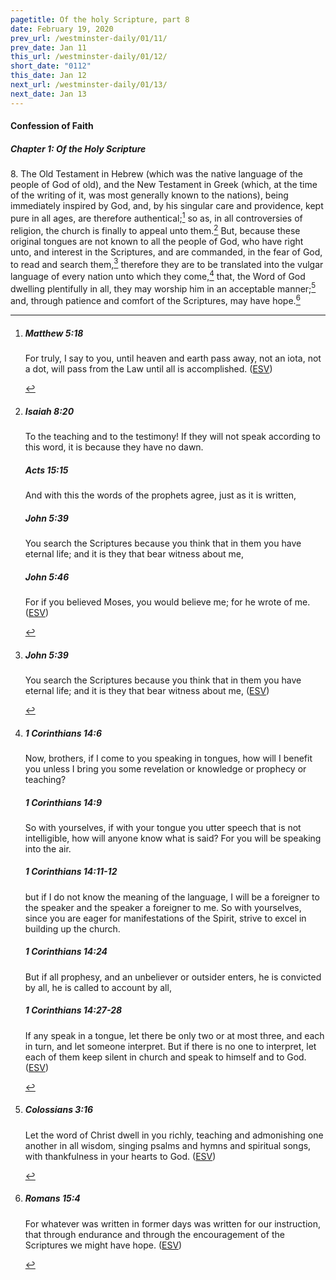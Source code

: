 ```yaml
---
pagetitle: Of the holy Scripture, part 8
date: February 19, 2020
prev_url: /westminster-daily/01/11/
prev_date: Jan 11
this_url: /westminster-daily/01/12/
short_date: "0112"
this_date: Jan 12
next_url: /westminster-daily/01/13/
next_date: Jan 13
---
```


#### Confession of Faith

##### Chapter 1: Of the Holy Scripture

<span class="q">8.</span> The Old Testament in Hebrew (which was the native language of the people of God of old), and the New Testament in Greek (which, at the time of the writing of it, was most generally known to the nations), being immediately inspired by God, and, by his singular care and providence, kept pure in all ages, are therefore authentical;[^fnref:wcf1] so as, in all controversies of religion, the church is finally to appeal unto them.[^fnref:wcf2] But, because these original tongues are not known to all the people of God, who have right unto, and interest in the Scriptures, and are commanded, in the fear of God, to read and search them,[^fnref:wcf3] therefore they are to be translated into the vulgar language of every nation unto which they come,[^fnref:wcf4] that, the Word of God dwelling plentifully in all, they may worship him in an acceptable manner;[^fnref:wcf5] and, through patience and comfort of the Scriptures, may have hope.[^fnref:wcf6]

[^fnref:wcf1]: <div class="esv"><h5>Matthew 5:18</h5> <div class="esv-text"><p id="p40005018.01-1"><span class="woc">For truly, I say to you, until heaven and earth pass away, not an iota, not a dot, will pass from the Law until all is accomplished.</span>  (<a href="http://www.esv.org" class="copyright">ESV</a>)</p> </div> </div>

[^fnref:wcf2]: <div class="esv"><h5>Isaiah 8:20</h5> <div class="esv-text"><p id="p23008020.01-1">To the teaching and to the testimony! If they will not speak according to this word, it is because they have no dawn.</p> </div><h5>Acts 15:15</h5> <div class="esv-text"><p id="p44015015.01-2">And with this the words of the prophets agree, just as it is written,</p> </div><h5>John 5:39</h5> <div class="esv-text"><p id="p43005039.01-3"><span class="woc">You search the Scriptures because you think that in them you have eternal life; and it is they that bear witness about me,</span></p> </div><h5>John 5:46</h5> <div class="esv-text"><p id="p43005046.01-4"><span class="woc">For if you believed Moses, you would believe me; for he wrote of me.</span>  (<a href="http://www.esv.org" class="copyright">ESV</a>)</p> </div> </div>

[^fnref:wcf3]: <div class="esv"><h5>John 5:39</h5> <div class="esv-text"><p id="p43005039.01-1"><span class="woc">You search the Scriptures because you think that in them you have eternal life; and it is they that bear witness about me,</span>  (<a href="http://www.esv.org" class="copyright">ESV</a>)</p> </div> </div>

[^fnref:wcf4]: <div class="esv"><h5>1 Corinthians 14:6</h5> <div class="esv-text"><p id="p46014006.01-1">Now, brothers, if I come to you speaking in tongues, how will I benefit you unless I bring you some revelation or knowledge or prophecy or teaching?</p> </div><h5>1 Corinthians 14:9</h5> <div class="esv-text"><p id="p46014009.01-2">So with yourselves, if with your tongue you utter speech that is not intelligible, how will anyone know what is said? For you will be speaking into the air.</p> </div><h5>1 Corinthians 14:11-12</h5> <div class="esv-text"><p id="p46014011.01-3">but if I do not know the meaning of the language, I will be a foreigner to the speaker and the speaker a foreigner to me. So with yourselves, since you are eager for manifestations of the Spirit, strive to excel in building up the church.</p> </div><h5>1 Corinthians 14:24</h5> <div class="esv-text"><p id="p46014024.01-4">But if all prophesy, and an unbeliever or outsider enters, he is convicted by all, he is called to account by all,</p> </div><h5>1 Corinthians 14:27-28</h5> <div class="esv-text"><p id="p46014027.01-5">If any speak in a tongue, let there be only two or at most three, and each in turn, and let someone interpret. But if there is no one to interpret, let each of them keep silent in church and speak to himself and to God.  (<a href="http://www.esv.org" class="copyright">ESV</a>)</p> </div> </div>

[^fnref:wcf5]: <div class="esv"><h5>Colossians 3:16</h5> <div class="esv-text"><p id="p51003016.01-1">Let the word of Christ dwell in you richly, teaching and admonishing one another in all wisdom, singing psalms and hymns and spiritual songs, with thankfulness in your hearts to God.  (<a href="http://www.esv.org" class="copyright">ESV</a>)</p> </div> </div>

[^fnref:wcf6]: <div class="esv"><h5>Romans 15:4</h5> <div class="esv-text"><p id="p45015004.01-1">For whatever was written in former days was written for our instruction, that through endurance and through the encouragement of the Scriptures we might have hope.  (<a href="http://www.esv.org" class="copyright">ESV</a>)</p> </div> </div>

